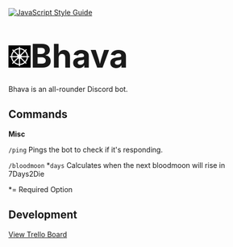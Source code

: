 [![JavaScript Style Guide](https://img.shields.io/badge/code_style-standard-brightgreen.svg)](https://standardjs.com)

# <span style="font-size: 64px;"><img src="icons/bhava-icon.png" alt="Bhavachakra, the wheel of becoming" width="44"/>Bhava</span>

Bhava is an all-rounder Discord bot.

## Commands

**Misc**

`/ping` Pings the bot to check if it's responding.

`/bloodmoon` *`days` Calculates when the next bloodmoon will rise in 7Days2Die

*= Required Option


## Development

[View Trello Board](https://trello.com/b/fcvZAtub/bhava)
